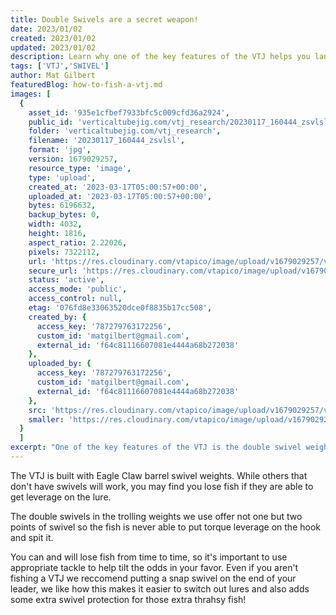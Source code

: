 ```yaml
---
title: Double Swivels are a secret weapon!
date: 2023/01/02
created: 2023/01/02
updated: 2023/01/02
description: Learn why one of the key features of the VTJ helps you land more fish.
tags: ['VTJ','SWIVEL']
author: Mat Gilbert
featuredBlog: how-to-fish-a-vtj.md
images: [
  {
    asset_id: '935e1cfbef7933bfc5c009cfd36a2924',
    public_id: 'verticaltubejig.com/vtj_research/20230117_160444_zsvlsl',
    folder: 'verticaltubejig.com/vtj_research',
    filename: '20230117_160444_zsvlsl',
    format: 'jpg',
    version: 1679029257,
    resource_type: 'image',
    type: 'upload',
    created_at: '2023-03-17T05:00:57+00:00',
    uploaded_at: '2023-03-17T05:00:57+00:00',
    bytes: 6196632,
    backup_bytes: 0,
    width: 4032,
    height: 1816,
    aspect_ratio: 2.22026,
    pixels: 7322112,
    url: 'https://res.cloudinary.com/vtapico/image/upload/v1679029257/verticaltubejig.com/vtj_research/20230117_160444_zsvlsl.jpg',
    secure_url: 'https://res.cloudinary.com/vtapico/image/upload/v1679029257/verticaltubejig.com/vtj_research/20230117_160444_zsvlsl.jpg',
    status: 'active',
    access_mode: 'public',
    access_control: null,
    etag: '076fd8e33063520dce0f8835b17cc508',
    created_by: {
      access_key: '787279763172256',
      custom_id: 'matgilbert@gmail.com',
      external_id: 'f64c81116607081e4444a68b272038'
    },
    uploaded_by: {
      access_key: '787279763172256',
      custom_id: 'matgilbert@gmail.com',
      external_id: 'f64c81116607081e4444a68b272038'
    },
    src: 'https://res.cloudinary.com/vtapico/image/upload/v1679029257/verticaltubejig.com/vtj_research/20230117_160444_zsvlsl.jpg',
    smaller: 'https://res.cloudinary.com/vtapico/image/upload/v1679029257/verticaltubejig.com/vtj_research/20230117_160444_zsvlsl.jpg'
  }
  ]
excerpt: "One of the key features of the VTJ is the double swivel weight. It helps prevent fish from getting leverage and spitting the hook."
---
```


The VTJ is built with Eagle Claw barrel swivel weights. While others that don't have swivels will work, you may find you lose fish if they are able to get leverage on the lure.

The double swivels in the trolling weights we use offer not one but two points of swivel so the fish is never able to put torque leverage on the hook and spit it.

You can and will lose fish from time to time, so it's important to use appropriate tackle to help tilt the odds in your favor. Even if you aren't fishing a VTJ we reccomend putting a snap swivel on the end of your leader, we like how this makes it easier to switch out lures and also adds some extra swivel protection for those extra thrahsy fish!